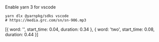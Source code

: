 Enable yarn 3 for vscode

```terminal
yarn dlx @yarnpkg/sdks vscode
# https://media.grc.com/sn/sn-906.mp3

```

[{
  word: '',
  start_time: 0.04,
  duration: 0.34
}, {
  word: 'two',
  start_time: 0.08,
  duration: 0.44
}]
